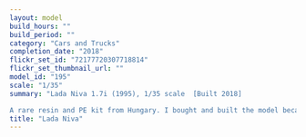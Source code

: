 ```yaml
---
layout: model
build_hours: ""
build_period: ""
category: "Cars and Trucks"
completion_date: "2018"
flickr_set_id: "72177720307718814"
flickr_set_thumbnail_url: ""
model_id: "195"
scale: "1/35"
summary: "Lada Niva 1.7i (1995), 1/35 scale  [Built 2018]

A rare resin and PE kit from Hungary. I bought and built the model because my son has the full-size vehicle. "
title: "Lada Niva"
---
```



